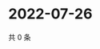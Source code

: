 # 2022-07-26

共 0 条

<!-- BEGIN WEIBO -->
<!-- 最后更新时间 Tue Jul 26 2022 22:14:45 GMT+0800 (China Standard Time) -->

<!-- END WEIBO -->
